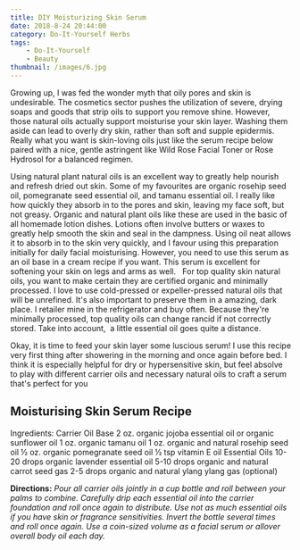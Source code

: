 ```yaml
---
title: DIY Moisturizing Skin Serum
date: 2018-8-24 20:44:00
category: Do-It-Yourself Herbs
tags:
	- Do-It-Yourself
	- Beauty
thumbnail: /images/6.jpg
---
```


Growing up, I was fed the wonder myth that oily pores and skin is undesirable. The cosmetics sector pushes the utilization of severe, drying soaps and goods that strip oils to support you remove shine. However, those natural oils actually support moisturise your skin layer. Washing them aside can lead to overly dry skin, rather than soft and supple epidermis. Really what you want is skin-loving oils just like the serum recipe below paired with a nice, gentle astringent like Wild Rose Facial Toner or Rose Hydrosol for a balanced regimen.

<!-- more -->

Using natural plant natural oils is an excellent way to greatly help nourish and refresh dried out skin. Some of my favourites are organic rosehip seed oil, pomegranate seed essential oil, and tamanu essential oil. I really like how quickly they absorb in to the pores and skin, leaving my face soft, but not greasy. Organic and natural plant oils like these are used in the basic of all homemade lotion dishes. Lotions often involve butters or waxes to greatly help smooth the skin and seal in the dampness. Using oil neat allows it to absorb in to the skin very quickly, and I favour using this preparation initially for daily facial moisturising. However, you need to use this serum as an oil base in a cream recipe if you want. This serum is excellent for softening your skin on legs and arms as well.
 
For top quality skin natural oils, you want to make certain they are certified organic and minimally processed. I love to use cold-pressed or expeller-pressed natural oils that will be unrefined. It's also important to preserve them in a amazing, dark place. I retailer mine in the refrigerator and buy often. Because they're minimally processed, top quality oils can change rancid if not correctly stored. Take into account,  a little essential oil goes quite a distance.

Okay, it is time to feed your skin layer some luscious serum! I use this recipe very first thing after showering in the morning and once again before bed. I think it is especially helpful for dry or hypersensitive skin, but feel absolve to play with different carrier oils and necessary natural oils to craft a serum that's perfect for you

## Moisturising Skin Serum Recipe

Ingredients:
Carrier Oil Base
2 oz. organic jojoba essential oil or organic sunflower oil
1 oz. organic tamanu oil
1 oz. organic and natural rosehip seed oil
½ oz. organic pomegranate seed oil
½ tsp vitamin E oil
Essential Oils
10-20 drops organic lavender essential oil
5-10 drops organic and natural carrot seed gas
2-5 drops organic and natural ylang ylang gas (optional)

__Directions:__
*Pour all carrier oils jointly in a cup bottle and roll between your palms to combine. Carefully drip each essential oil into the carrier foundation and roll once again to distribute. Use not as much essential oils if you have skin or fragrance sensitivities. Invert the bottle several times and roll once again. Use a coin-sized volume as a facial serum or allover overall body oil each day.*